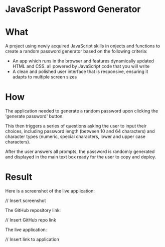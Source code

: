 # JavaScript Password Generator

# **What**
A project using newly acquired JavaScript skills in onjects and functions to create a random password generator based on the following criteria:

- An app which runs in the browser and features dynamically updated HTML and CSS. all powered by JavaScript code that you will write
- A clean and polished user interface that is responsive, ensuring it adapts to multiple screen sizes

# **How**
The application needed to generate a random password upon clicking the 'generate password' button. 

This then triggers a series of questions asking the user to input their choices, including password length (between 10 and 64 characters) and character types (numeric, special characters, lower and upper case characters).

After the user answers all prompts, the password is randomly generated and displayed in the main text box ready for the user to copy and deploy.

# **Result**

Here is a screenshot of the live application:

// Insert screenshot

The GitHub repository link:

// Insert GitHub repo link

The live application:

// Insert link to application

